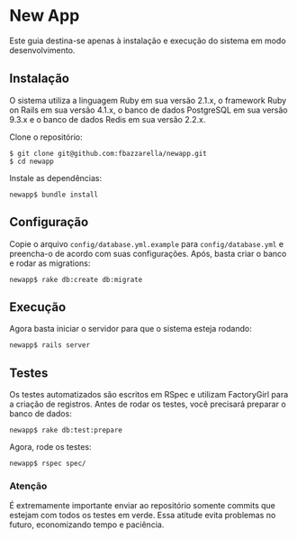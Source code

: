 # New App

Este guia destina-se apenas à instalação e execução do sistema em modo desenvolvimento.

## Instalação

O sistema utiliza a linguagem Ruby em sua versão 2.1.x, o framework Ruby on Rails em sua versão 4.1.x, o banco de dados PostgreSQL em sua versão 9.3.x e o banco de dados Redis em sua versão 2.2.x.

Clone o repositório:

    $ git clone git@github.com:fbazzarella/newapp.git
    $ cd newapp

Instale as dependências:

    newapp$ bundle install

## Configuração

Copie o arquivo `config/database.yml.example` para `config/database.yml` e preencha-o de acordo com suas configurações. Após, basta criar o banco e rodar as migrations:

    newapp$ rake db:create db:migrate

## Execução

Agora basta iniciar o servidor para que o sistema esteja rodando:

    newapp$ rails server

## Testes

Os testes automatizados são escritos em RSpec e utilizam FactoryGirl para a criação de registros. Antes de rodar os testes, você precisará preparar o banco de dados:

    newapp$ rake db:test:prepare
    
Agora, rode os testes:

    newapp$ rspec spec/

### Atenção

É extremamente importante enviar ao repositório somente commits que estejam com todos os testes em verde. Essa atitude evita problemas no futuro, economizando tempo e paciência.
